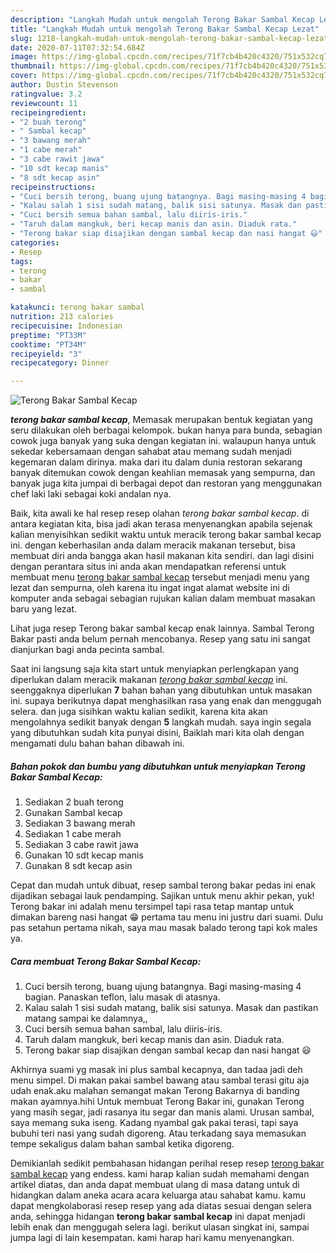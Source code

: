 ```yaml
---
description: "Langkah Mudah untuk mengolah Terong Bakar Sambal Kecap Lezat"
title: "Langkah Mudah untuk mengolah Terong Bakar Sambal Kecap Lezat"
slug: 1218-langkah-mudah-untuk-mengolah-terong-bakar-sambal-kecap-lezat
date: 2020-07-11T07:32:54.684Z
image: https://img-global.cpcdn.com/recipes/71f7cb4b420c4320/751x532cq70/terong-bakar-sambal-kecap-foto-resep-utama.jpg
thumbnail: https://img-global.cpcdn.com/recipes/71f7cb4b420c4320/751x532cq70/terong-bakar-sambal-kecap-foto-resep-utama.jpg
cover: https://img-global.cpcdn.com/recipes/71f7cb4b420c4320/751x532cq70/terong-bakar-sambal-kecap-foto-resep-utama.jpg
author: Dustin Stevenson
ratingvalue: 3.2
reviewcount: 11
recipeingredient:
- "2 buah terong"
- " Sambal kecap"
- "3 bawang merah"
- "1 cabe merah"
- "3 cabe rawit jawa"
- "10 sdt kecap manis"
- "8 sdt kecap asin"
recipeinstructions:
- "Cuci bersih terong, buang ujung batangnya. Bagi masing-masing 4 bagian. Panaskan teflon, lalu masak di atasnya."
- "Kalau salah 1 sisi sudah matang, balik sisi satunya. Masak dan pastikan matang sampai ke dalamnya,,"
- "Cuci bersih semua bahan sambal, lalu diiris-iris."
- "Taruh dalam mangkuk, beri kecap manis dan asin. Diaduk rata."
- "Terong bakar siap disajikan dengan sambal kecap dan nasi hangat 😃"
categories:
- Resep
tags:
- terong
- bakar
- sambal

katakunci: terong bakar sambal 
nutrition: 213 calories
recipecuisine: Indonesian
preptime: "PT33M"
cooktime: "PT34M"
recipeyield: "3"
recipecategory: Dinner

---
```



![Terong Bakar Sambal Kecap](https://img-global.cpcdn.com/recipes/71f7cb4b420c4320/751x532cq70/terong-bakar-sambal-kecap-foto-resep-utama.jpg)

<b><i>terong bakar sambal kecap</i></b>, Memasak merupakan bentuk kegiatan yang seru dilakukan oleh berbagai kelompok. bukan hanya para bunda, sebagian cowok juga banyak yang suka dengan kegiatan ini. walaupun hanya untuk sekedar kebersamaan dengan sahabat atau memang sudah menjadi kegemaran dalam dirinya. maka dari itu dalam dunia restoran sekarang banyak ditemukan cowok dengan keahlian memasak yang sempurna, dan banyak juga kita jumpai di berbagai depot dan restoran yang menggunakan chef laki laki sebagai koki andalan nya.

Baik, kita awali ke hal resep resep olahan <i>terong bakar sambal kecap</i>. di antara kegiatan kita, bisa jadi akan terasa menyenangkan apabila sejenak kalian menyisihkan sedikit waktu untuk meracik terong bakar sambal kecap ini. dengan keberhasilan anda dalam meracik makanan tersebut, bisa membuat diri anda bangga akan hasil makanan kita sendiri. dan lagi disini dengan perantara situs ini anda akan mendapatkan referensi untuk membuat menu <u>terong bakar sambal kecap</u> tersebut menjadi menu yang lezat dan sempurna, oleh karena itu ingat ingat alamat website ini di komputer anda sebagai sebagian rujukan kalian dalam membuat masakan baru yang lezat.

Lihat juga resep Terong bakar sambal kecap enak lainnya. Sambal Terong Bakar pasti anda belum pernah mencobanya. Resep yang satu ini sangat dianjurkan bagi anda pecinta sambal.


Saat ini langsung saja kita start untuk menyiapkan perlengkapan yang diperlukan dalam meracik makanan <u><i>terong bakar sambal kecap</i></u> ini. seenggaknya diperlukan <b>7</b> bahan bahan yang dibutuhkan untuk masakan ini. supaya berikutnya dapat menghasilkan rasa yang enak dan menggugah selera. dan juga sisihkan waktu kalian sedikit, karena kita akan mengolahnya sedikit banyak dengan <b>5</b> langkah mudah. saya ingin segala yang dibutuhkan sudah kita punyai disini, Baiklah mari kita olah dengan mengamati dulu bahan bahan dibawah ini.

<!--inarticleads1-->

##### Bahan pokok dan bumbu yang dibutuhkan untuk menyiapkan Terong Bakar Sambal Kecap:

1. Sediakan 2 buah terong
1. Gunakan  Sambal kecap
1. Sediakan 3 bawang merah
1. Sediakan 1 cabe merah
1. Sediakan 3 cabe rawit jawa
1. Gunakan 10 sdt kecap manis
1. Gunakan 8 sdt kecap asin


Cepat dan mudah untuk dibuat, resep sambal terong bakar pedas ini enak dijadikan sebagai lauk pendamping. Sajikan untuk menu akhir pekan, yuk! Terong bakar ini adalah menu tersimpel tapi rasa tetap mantap untuk dimakan bareng nasi hangat 😁 pertama tau menu ini justru dari suami. Dulu pas setahun pertama nikah, saya mau masak balado terong tapi kok males ya. 

<!--inarticleads2-->

##### Cara membuat Terong Bakar Sambal Kecap:

1. Cuci bersih terong, buang ujung batangnya. Bagi masing-masing 4 bagian. Panaskan teflon, lalu masak di atasnya.
1. Kalau salah 1 sisi sudah matang, balik sisi satunya. Masak dan pastikan matang sampai ke dalamnya,,
1. Cuci bersih semua bahan sambal, lalu diiris-iris.
1. Taruh dalam mangkuk, beri kecap manis dan asin. Diaduk rata.
1. Terong bakar siap disajikan dengan sambal kecap dan nasi hangat 😃


Akhirnya suami yg masak ini plus sambal kecapnya, dan tadaa jadi deh menu simpel. Di makan pakai sambel bawang atau sambal terasi gitu aja udah enak.aku malahan semangat makan Terong Bakarnya di banding makan ayamnya.hihi Untuk membuat Terong Bakar ini, gunakan Terong yang masih segar, jadi rasanya itu segar dan manis alami. Urusan sambal, saya memang suka iseng. Kadang nyambal gak pakai terasi, tapi saya bubuhi teri nasi yang sudah digoreng. Atau terkadang saya memasukan tempe sekaligus dalam bahan sambal ketika digoreng. 

Demikianlah sedikit pembahasan hidangan perihal resep resep <u>terong bakar sambal kecap</u> yang endess. kami harap kalian sudah memahami dengan artikel diatas, dan anda dapat membuat ulang di masa datang untuk di hidangkan dalam aneka acara acara keluarga atau sahabat kamu. kamu dapat mengkolaborasi resep resep yang ada diatas sesuai dengan selera anda, sehingga hidangan <b>terong bakar sambal kecap</b> ini dapat menjadi lebih enak dan menggugah selera lagi. berikut ulasan singkat ini, sampai jumpa lagi di lain kesempatan. kami harap hari kamu menyenangkan.
